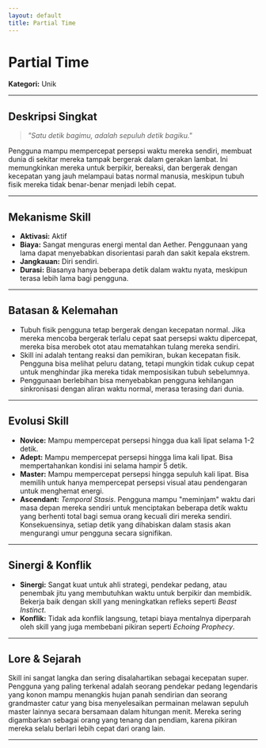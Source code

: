 ```yaml
---
layout: default
title: Partial Time
---
```

# Partial Time

**Kategori:** Unik

---

## Deskripsi Singkat
> *"Satu detik bagimu, adalah sepuluh detik bagiku."*

Pengguna mampu mempercepat persepsi waktu mereka sendiri, membuat dunia di sekitar mereka tampak bergerak dalam gerakan lambat. Ini memungkinkan mereka untuk berpikir, bereaksi, dan bergerak dengan kecepatan yang jauh melampaui batas normal manusia, meskipun tubuh fisik mereka tidak benar-benar menjadi lebih cepat.

---

## Mekanisme Skill
*   **Aktivasi:** Aktif
*   **Biaya:** Sangat menguras energi mental dan Aether. Penggunaan yang lama dapat menyebabkan disorientasi parah dan sakit kepala ekstrem.
*   **Jangkauan:** Diri sendiri.
*   **Durasi:** Biasanya hanya beberapa detik dalam waktu nyata, meskipun terasa lebih lama bagi pengguna.

---

## Batasan & Kelemahan
*   Tubuh fisik pengguna tetap bergerak dengan kecepatan normal. Jika mereka mencoba bergerak terlalu cepat saat persepsi waktu dipercepat, mereka bisa merobek otot atau mematahkan tulang mereka sendiri.
*   Skill ini adalah tentang reaksi dan pemikiran, bukan kecepatan fisik. Pengguna bisa melihat peluru datang, tetapi mungkin tidak cukup cepat untuk menghindar jika mereka tidak memposisikan tubuh sebelumnya.
*   Penggunaan berlebihan bisa menyebabkan pengguna kehilangan sinkronisasi dengan aliran waktu normal, merasa terasing dari dunia.

---

## Evolusi Skill
*   **Novice:** Mampu mempercepat persepsi hingga dua kali lipat selama 1-2 detik.
*   **Adept:** Mampu mempercepat persepsi hingga lima kali lipat. Bisa mempertahankan kondisi ini selama hampir 5 detik.
*   **Master:** Mampu mempercepat persepsi hingga sepuluh kali lipat. Bisa memilih untuk hanya mempercepat persepsi visual atau pendengaran untuk menghemat energi.
*   **Ascendant:** *Temporal Stasis*. Pengguna mampu "meminjam" waktu dari masa depan mereka sendiri untuk menciptakan beberapa detik waktu yang berhenti total bagi semua orang kecuali diri mereka sendiri. Konsekuensinya, setiap detik yang dihabiskan dalam stasis akan mengurangi umur pengguna secara signifikan.

---

## Sinergi & Konflik
*   **Sinergi:** Sangat kuat untuk ahli strategi, pendekar pedang, atau penembak jitu yang membutuhkan waktu untuk berpikir dan membidik. Bekerja baik dengan skill yang meningkatkan refleks seperti *Beast Instinct*.
*   **Konflik:** Tidak ada konflik langsung, tetapi biaya mentalnya diperparah oleh skill yang juga membebani pikiran seperti *Echoing Prophecy*.

---

## Lore & Sejarah
Skill ini sangat langka dan sering disalahartikan sebagai kecepatan super. Pengguna yang paling terkenal adalah seorang pendekar pedang legendaris yang konon mampu menangkis hujan panah sendirian dan seorang grandmaster catur yang bisa menyelesaikan permainan melawan sepuluh master lainnya secara bersamaan dalam hitungan menit. Mereka sering digambarkan sebagai orang yang tenang dan pendiam, karena pikiran mereka selalu berlari lebih cepat dari orang lain.

---